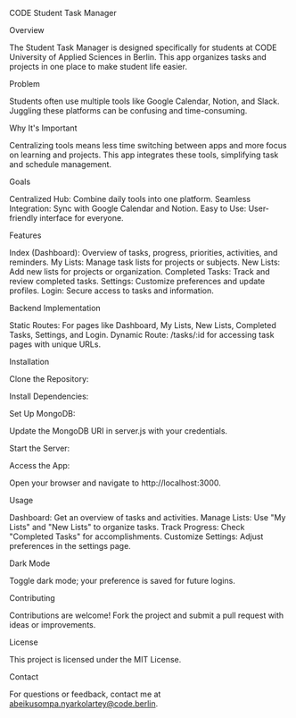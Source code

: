 CODE Student Task Manager

Overview

The Student Task Manager is designed specifically for students at CODE University of Applied Sciences in Berlin. This app organizes tasks and projects in one place to make student life easier.

Problem

Students often use multiple tools like Google Calendar, Notion, and Slack. Juggling these platforms can be confusing and time-consuming.

Why It's Important

Centralizing tools means less time switching between apps and more focus on learning and projects. This app integrates these tools, simplifying task and schedule management.

Goals

Centralized Hub: Combine daily tools into one platform.
Seamless Integration: Sync with Google Calendar and Notion.
Easy to Use: User-friendly interface for everyone.

Features

Index (Dashboard): Overview of tasks, progress, priorities, activities, and reminders.
My Lists: Manage task lists for projects or subjects.
New Lists: Add new lists for projects or organization.
Completed Tasks: Track and review completed tasks.
Settings: Customize preferences and update profiles.
Login: Secure access to tasks and information.

Backend Implementation

Static Routes: For pages like Dashboard, My Lists, New Lists, Completed Tasks, Settings, and Login.
Dynamic Route: /tasks/:id for accessing task pages with unique URLs.

Installation

Clone the Repository:

   

Install Dependencies:

   

Set Up MongoDB:

   Update the MongoDB URI in server.js with your credentials.

Start the Server:

   

Access the App:

   Open your browser and navigate to http://localhost:3000.

Usage

Dashboard: Get an overview of tasks and activities.
Manage Lists: Use "My Lists" and "New Lists" to organize tasks.
Track Progress: Check "Completed Tasks" for accomplishments.
Customize Settings: Adjust preferences in the settings page.

Dark Mode

Toggle dark mode; your preference is saved for future logins.

Contributing

Contributions are welcome! Fork the project and submit a pull request with ideas or improvements.

License

This project is licensed under the MIT License.

Contact

For questions or feedback, contact me at abeikusompa.nyarkolartey@code.berlin.
